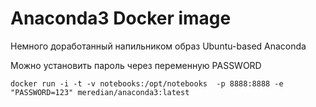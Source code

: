 Anaconda3 Docker image
======================

Немного доработанный напильником образ Ubuntu-based Anaconda

Можно установить пароль через переменную PASSWORD

    docker run -i -t -v notebooks:/opt/notebooks  -p 8888:8888 -e "PASSWORD=123" meredian/anaconda3:latest

